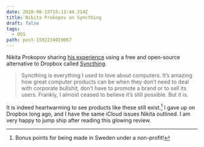 ```yaml
---
date: 2020-06-15T15:13:44.214Z
title: Nikita Prokopov on Syncthing
draft: false
tags:
  - OSS
path: post-1592234019067
---
```

Nikita Prokopov sharing [his experience](https://tonsky.me/blog/syncthing/) using a free and open-source alternative to Dropbox called [Syncthing](https://syncthing.net).

> Syncthing is everything I used to love about computers. It’s amazing how great computer products can be when they don’t need to deal with corporate bullshit, don’t have to promote a brand or to sell its users. Frankly, I almost ceased to believe it’s still possible. But it is.

It is indeed heartwarming to see products like these still exist.[^1] I gave up on Dropbox long ago, and I have the same iCloud issues Nikita outlined. I am very happy to jump ship after reading this glowing review.

[^1]: Bonus points for being made in Sweden under a non-profit!